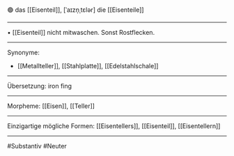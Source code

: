 🟢 das [[Eisenteil]], [ˈaɪzn̩ˌtɛlər]
die [[Eisenteile]]

---

• [[Eisenteil]] nicht mitwaschen. Sonst Rostflecken.

---

Synonyme:

- [[Metallteller]], [[Stahlplatte]], [[Edelstahlschale]]

---

Übersetzung: iron fing

---

Morpheme:
[[Eisen]], [[Teller]]

---

Einzigartige mögliche Formen: [[Eisentellers]], [[Eisenteil]], [[Eisentellern]]

---

#Substantiv #Neuter
